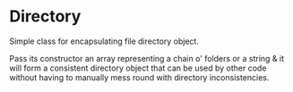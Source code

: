 Directory
=========================

Simple class for encapsulating file directory object.

Pass its constructor an array representing a chain o' folders or a string & it will form a consistent directory object that can be used by other code without having to manually mess round with directory inconsistencies.
